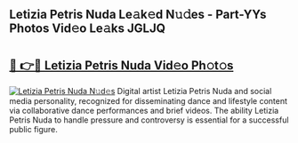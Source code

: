 ## Letizia Petris Nuda Le𝚊k𝚎d N𝚞𝚍es - Part-YYs Photos Vid𝚎o Le𝚊ks JGLJQ

# <h2><a href="http://fbc8tb.evod.top/?m=Letizia+Petris+Nuda">🔗 👉🔴 Letizia Petris Nuda Vid𝚎o Ph𝚘t𝚘s</a></h2>

[![Letizia Petris Nuda N𝚞d𝚎s](https://i.imgur.com/8V9OHl7.gif)](http://fbc8tb.evod.top/?m=Letizia+Petris+Nuda)
Digital artist Letizia Petris Nuda and social media personality, recognized for disseminating dance and lifestyle content via collaborative dance performances and brief videos. The ability Letizia Petris Nuda to handle pressure and controversy is essential for a successful public figure. 
